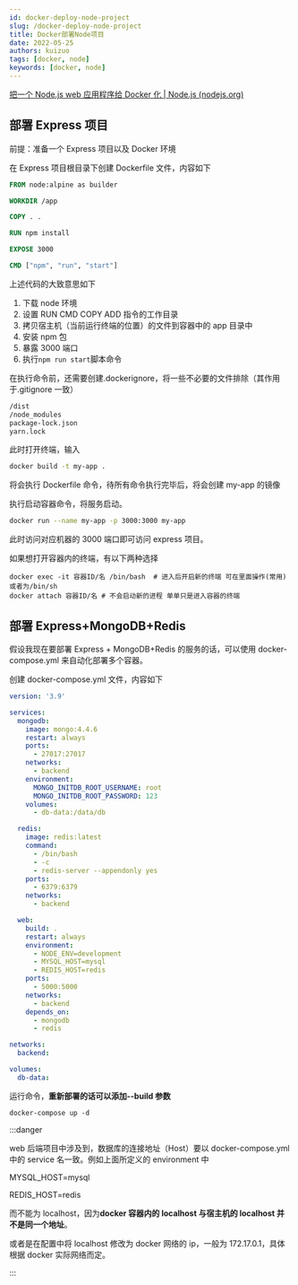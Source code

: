 ```yaml
---
id: docker-deploy-node-project
slug: /docker-deploy-node-project
title: Docker部署Node项目
date: 2022-05-25
authors: kuizuo
tags: [docker, node]
keywords: [docker, node]
---
```


<!-- truncate -->

[把一个 Node.js web 应用程序给 Docker 化 | Node.js (nodejs.org)](https://nodejs.org/zh-cn/docs/guides/nodejs-docker-webapp/)

## 部署 Express 项目

前提：准备一个 Express 项目以及 Docker 环境

在 Express 项目根目录下创建 Dockerfile 文件，内容如下

```dockerfile title="Dockerfile"
FROM node:alpine as builder

WORKDIR /app

COPY . .

RUN npm install

EXPOSE 3000

CMD ["npm", "run", "start"]
```

上述代码的大致意思如下

1. 下载 node 环境
2. 设置 RUN CMD COPY ADD 指令的工作目录
3. 拷贝宿主机（当前运行终端的位置）的文件到容器中的 app 目录中
4. 安装 npm 包
5. 暴露 3000 端口
6. 执行`npm run start`脚本命令

在执行命令前，还需要创建.dockerignore，将一些不必要的文件排除（其作用于.gitignore 一致）

```dockerfile title=".dockerignore"
/dist
/node_modules
package-lock.json
yarn.lock
```

此时打开终端，输入

```bash
docker build -t my-app .
```

将会执行 Dockerfile 命令，待所有命令执行完毕后，将会创建 my-app 的镜像

执行启动容器命令，将服务启动。

```bash
docker run --name my-app -p 3000:3000 my-app
```

此时访问对应机器的 3000 端口即可访问 express 项目。

如果想打开容器内的终端，有以下两种选择

```
docker exec -it 容器ID/名 /bin/bash  # 进入后开启新的终端 可在里面操作(常用) 或者为/bin/sh
docker attach 容器ID/名 # 不会启动新的进程 单单只是进入容器的终端
```

## 部署 Express+MongoDB+Redis

假设我现在要部署 Express + MongoDB+Redis 的服务的话，可以使用 docker-compose.yml 来自动化部署多个容器。

创建 docker-compose.yml 文件，内容如下

```yaml title="docker-compose.yml"
version: '3.9'

services:
  mongodb:
    image: mongo:4.4.6
    restart: always
    ports:
      - 27017:27017
    networks:
      - backend
    environment:
      MONGO_INITDB_ROOT_USERNAME: root
      MONGO_INITDB_ROOT_PASSWORD: 123
    volumes:
      - db-data:/data/db

  redis:
    image: redis:latest
    command:
      - /bin/bash
      - -c
      - redis-server --appendonly yes
    ports:
      - 6379:6379
    networks:
      - backend

  web:
    build: .
    restart: always
    environment:
      - NODE_ENV=development
      - MYSQL_HOST=mysql
      - REDIS_HOST=redis
    ports:
      - 5000:5000
    networks:
      - backend
    depends_on:
      - mongodb
      - redis

networks:
  backend:

volumes:
  db-data:
```

运行命令，**重新部署的话可以添加--build 参数**

```
docker-compose up -d
```

:::danger

web 后端项目中涉及到，数据库的连接地址（Host）要以 docker-compose.yml 中的 service 名一致。例如上面所定义的 environment 中

MYSQL_HOST=mysql

REDIS_HOST=redis

而不能为 localhost，因为**docker 容器内的 localhost 与宿主机的 localhost 并不是同一个地址**。

或者是在配置中将 localhost 修改为 docker 网络的 ip，一般为 172.17.0.1，具体根据 docker 实际网络而定。

:::
